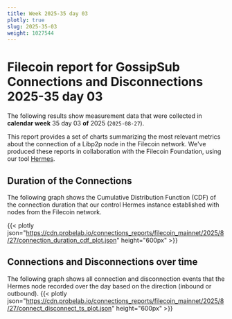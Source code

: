 ```yaml
---
title: Week 2025-35 day 03
plotly: true
slug: 2025-35-03
weight: 1027544
---
```


# Filecoin report for GossipSub Connections and Disconnections 2025-35 day 03

The following results show measurement data that were collected in **calendar week** 35  day 03 **of** 
2025 (`2025-08-27`).

This report provides a set of charts summarizing the most relevant metrics about the connection of a Libp2p node in the Filecoin network.
We've produced these reports in collaboration with the Filecoin Foundation, using our tool [Hermes](/tools/hermes/).

## Duration of the Connections
The following graph shows the Cumulative Distribution Function (CDF) of the connection duration that our control Hermes instance established with nodes from the Filecoin network.

{{< plotly json="https://cdn.probelab.io/connections_reports/filecoin_mainnet/2025/8/27/connection_duration_cdf_plot.json" height="600px" >}}

## Connections and Disconnections over time
The following graph shows all connection and disconnection events that the Hermes node recorded over the day based on the direction (inbound or outbound).
{{< plotly json="https://cdn.probelab.io/connections_reports/filecoin_mainnet/2025/8/27/connect_disconnect_ts_plot.json" height="600px" >}}